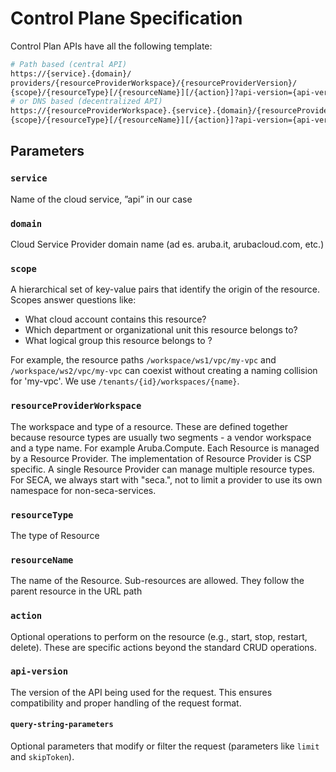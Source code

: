 # Control Plane Specification

Control Plan APIs have all the following template:

```bash
# Path based (central API)
https://{service}.{domain}/
providers/{resourceProviderWorkspace}/{resourceProviderVersion}/
{scope}/{resourceType}[/{resourceName}][/{action}]?api-version={api-version}[&{queryStringParameters}]
# or DNS based (decentralized API)
https://{resourceProviderWorkspace}.{service}.{domain}/{resourceProviderVersion}/
{scope}/{resourceType}[/{resourceName}][/{action}]?api-version={api-version}[&{queryStringParameters}]
```

## Parameters

### `service`

Name of the cloud service, ”api” in our case

### `domain`

Cloud Service Provider domain name (ad es. aruba.it, arubacloud.com, etc.)

### `scope`

A hierarchical set of key-value pairs that identify the origin of the resource. Scopes answer questions like:

* What cloud account contains this resource?
* Which department or organizational unit this resource belongs to?
* What logical group this resource belongs to ?

For example, the resource paths `/workspace/ws1/vpc/my-vpc` and `/workspace/ws2/vpc/my-vpc` can coexist without creating a naming collision for 'my-vpc'. We use `/tenants/{id}/workspaces/{name}`.

### `resourceProviderWorkspace`

The workspace and type of a resource. These are defined together because resource types are usually two segments - a vendor workspace and a type name. For example Aruba.Compute. Each Resource is managed by a Resource Provider. The implementation of Resource Provider is CSP specific. A single Resource Provider can manage multiple resource types. For SECA, we always start with "seca.", not to limit a provider to use its own namespace for non-seca-services.

### `resourceType`

The type of Resource

### `resourceName`

The name of the Resource. Sub-resources are allowed. They follow the parent resource in the URL path

### `action`

Optional operations to perform on the resource (e.g., start, stop, restart, delete). These are specific actions beyond the standard CRUD operations.

### `api-version`

The version of the API being used for the request. This ensures compatibility and proper handling of the request format.

#### `query-string-parameters`

Optional parameters that modify or filter the request (parameters like `limit` and `skipToken`).
